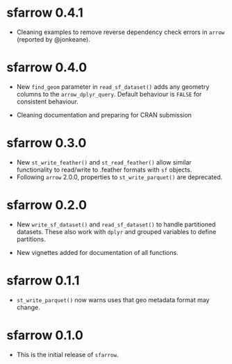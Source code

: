# sfarrow 0.4.1

* Cleaning examples to remove reverse dependency check errors in `arrow`
(reported by @jonkeane).

# sfarrow 0.4.0

* New `find_geom` parameter in `read_sf_dataset()` adds any geometry columns to
the `arrow_dplyr_query`. Default behaviour is `FALSE` for consistent behaviour.

* Cleaning documentation and preparing for CRAN submission

# sfarrow 0.3.0

* New `st_write_feather()` and `st_read_feather()` allow similar functionality
to read/write to .feather formats with `sf` objects.
* Following `arrow` 2.0.0, properties to `st_write_parquet()` are deprecated.

# sfarrow 0.2.0

* New `write_sf_dataset()` and `read_sf_dataset()` to handle partitioned
datasets. These also work with `dplyr` and grouped variables to define
partitions.

* New vignettes added for documentation of all functions.

# sfarrow 0.1.1

* `st_write_parquet()` now warns uses that geo metadata format may change.

# sfarrow 0.1.0

* This is the initial release of `sfarrow`.
